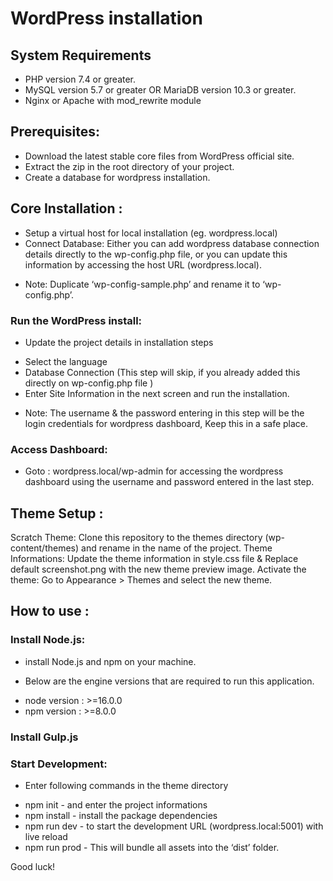 WordPress installation
===

## System Requirements

* PHP version 7.4 or greater.
* MySQL version 5.7 or greater OR MariaDB version 10.3 or greater.
* Nginx or Apache with mod_rewrite module

## Prerequisites:

- Download the latest stable core files from WordPress official site.
- Extract the zip in the root directory of your project.
- Create a database for wordpress installation.

## Core Installation :

* Setup a virtual host for local installation (eg. wordpress.local)
* Connect Database: Either you can add wordpress database connection details directly to the wp-config.php file, or you can update this information by accessing the host URL (wordpress.local).
- Note: Duplicate ‘wp-config-sample.php’ and rename it to ‘wp-config.php’.

### Run the WordPress install: 

- Update the project details in installation steps
* Select the language
* Database Connection 
   (This step will skip, if you already added this directly on wp-config.php file )
* Enter Site Information in the next screen and run the installation.
- Note: The username & the password entering in this step will be the login credentials for wordpress dashboard, Keep this in a safe place.

### Access Dashboard:

- Goto : wordpress.local/wp-admin for accessing the wordpress dashboard using the username and password entered in the last step.

## Theme Setup :

Scratch Theme: Clone this repository to the themes directory (wp-content/themes) and rename in the name of the project.
Theme Informations: Update the theme information in style.css file & Replace default screenshot.png with the new theme preview image.
Activate the theme: Go to Appearance > Themes and select the new theme.

## How to use :

### Install Node.js: 
- install Node.js and npm on your machine.

* Below are the engine versions that are required to run this application.
- node version : >=16.0.0
- npm version : >=8.0.0

### Install Gulp.js 

### Start Development: 


* Enter following commands in the theme directory
- npm init - and enter the project informations
- npm install - install the package dependencies
- npm run dev - to start the development URL (wordpress.local:5001) with live reload
- npm run prod - This will bundle all assets into the ‘dist’ folder.

Good luck!
